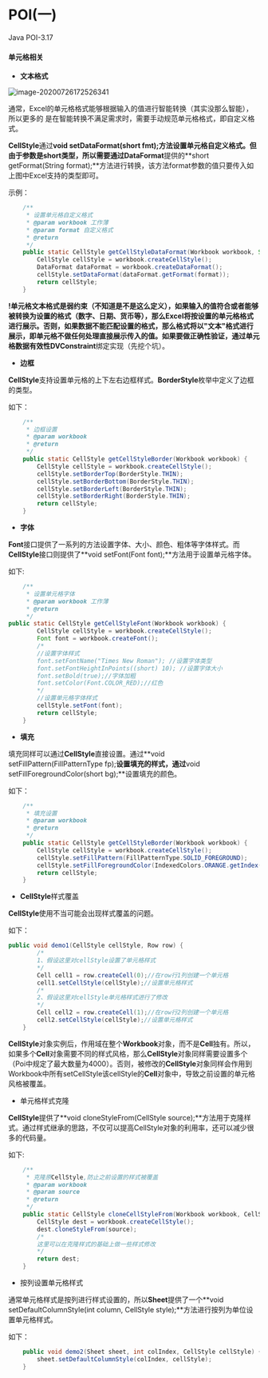 # POI(一)

Java POI-3.17

#### 单元格相关

+ **文本格式**

![image-20200726172526341](C:\Users\shahow\AppData\Roaming\Typora\typora-user-images\image-20200726172526341.png)

通常，Excel的单元格格式能够根据输入的值进行智能转换（其实没那么智能），所以更多的    是在智能转换不满足需求时，需要手动规范单元格格式，即自定义格式。

**CellStyle**通过**void setDataFormat(short fmt);**方法设置单元格自定义格式。但由于参数是short类型，所以需要通过**DataFormat**提供的**short getFormat(String format);**方法进行转换，该方法format参数的值只要传入如上图中Excel支持的类型即可。

示例：

```java
    /**
     * 设置单元格自定义格式
     * @param workbook 工作薄
     * @param format 自定义格式
     * @return
     */
    public static CellStyle getCellStyleDataFormat(Workbook workbook, String format) {
    	CellStyle cellStyle = workbook.createCellStyle();
        DataFormat dataFormat = workbook.createDataFormat();
        cellStyle.setDataFormat(dataFormat.getFormat(format));
        return cellStyle;
    }
```

**!**单元格文本格式是弱约束（不知道是不是这么定义），如果输入的值符合或者能够被转换为设置的格式（数字、日期、货币等），那么Excel将按设置的单元格格式进行展示。否则，如果数据不能匹配设置的格式，那么格式将以"文本"格式进行展示，即单元格不做任何处理直接展示传入的值。如果要做正确性验证，通过单元格数据有效性**DVConstraint**绑定实现（先挖个坑）。

+ **边框**

**CellStyle**支持设置单元格的上下左右边框样式。**BorderStyle**枚举中定义了边框的类型。

如下：


```java
    /** 
	 * 边框设置
     * @param workbook
     * @return
     */
    public static CellStyle getCellStyleBorder(Workbook workbook) {
        CellStyle cellStyle = workbook.createCellStyle();
        cellStyle.setBorderTop(BorderStyle.THIN);
        cellStyle.setBorderBottom(BorderStyle.THIN);
        cellStyle.setBorderLeft(BorderStyle.THIN);
        cellStyle.setBorderRight(BorderStyle.THIN);
        return cellStyle;
    }
```

+ **字体**

**Font**接口提供了一系列的方法设置字体、大小、颜色、粗体等字体样式。而**CellStyle**接口则提供了**void setFont(Font font);**方法用于设置单元格字体。

如下:

```java
    /**
     * 设置单元格字体
     * @param workbook 工作薄
     * @return
     */
public static CellStyle getCellStyleFont(Workbook workbook) {
        CellStyle cellStyle = workbook.createCellStyle();
        Font font = workbook.createFont();
    	/*
    	//设置字体样式
        font.setFontName("Times New Roman"); //设置字体类型
        font.setFontHeightInPoints((short) 10); //设置字体大小
        font.setBold(true);//字体加粗
        font.setColor(Font.COLOR_RED);//红色
    	*/
    	//设置单元格字体样式
        cellStyle.setFont(font);
        return cellStyle;
    }
```

* **填充**

填充同样可以通过**CellStyle**直接设置。通过**void setFillPattern(FillPatternType fp);**设置填充的样式，通过**void setFillForegroundColor(short bg);**设置填充的颜色。

如下：

```java
    /** 
	 * 填充设置
     * @param workbook
     * @return
     */
    public static CellStyle getCellStyleBorder(Workbook workbook) {
        CellStyle cellStyle = workbook.createCellStyle();
        cellStyle.setFillPattern(FillPatternType.SOLID_FOREGROUND);
        cellStyle.setFillForegroundColor(IndexedColors.ORANGE.getIndex());
        return cellStyle;
    }
```

* **CellStyle**样式覆盖

**CellStyle**使用不当可能会出现样式覆盖的问题。

如下：

```java
public void demo1(CellStyle cellStyle, Row row) {
    	/*
    	1、假设这里对cellStyle设置了单元格样式
    	*/
    	Cell cell1 = row.createCell(0);//在row行1列创建一个单元格
    	cell1.setCellStyle(cellStyle);//设置单元格样式
    	/*
    	2、假设这里对cellStyle单元格样式进行了修改
    	*/
    	Cell cell2 = row.createCell(1);//在row行2列创建一个单元格
    	cell2.setCellStyle(cellStyle);//设置单元格样式
    }
```

**CellStyle**对象实例后，作用域在整个**Workbook**对象，而不是**Cell**独有。所以，如果多个**Cell**对象需要不同的样式风格，那么**CellStyle**对象同样需要设置多个（Poi中规定了最大数量为4000）。否则，被修改的**CellStyle**对象同样会作用到Workbook中所有setCellStyle该cellStyle的**Cell**对象中，导致之前设置的单元格风格被覆盖。

+ 单元格样式克隆

**CellStyle**提供了**void cloneStyleFrom(CellStyle source);**方法用于克隆样式。通过样式继承的思路，不仅可以提高CellStyle对象的利用率，还可以减少很多的代码量。

如下:

```java
    /**
     * 克隆原CellStyle,防止之前设置的样式被覆盖
     * @param workbook
     * @param source
     * @return
     */
    public static CellStyle cloneCellStyleFrom(Workbook workbook, CellStyle source) {
        CellStyle dest = workbook.createCellStyle();
        dest.cloneStyleFrom(source);
        /*
        这里可以在克隆样式的基础上做一些样式修改
        */
        return dest;
    }
```

+ 按列设置单元格样式

通常单元格样式是按列进行样式设置的，所以**Sheet**提供了一个**void setDefaultColumnStyle(int column, CellStyle style);**方法进行按列为单位设置单元格样式。

如下：

```java
    public void demo2(Sheet sheet, int colIndex, CellStyle cellStyle) {
        sheet.setDefaultColumnStyle(colIndex, cellStyle);
    }
```


